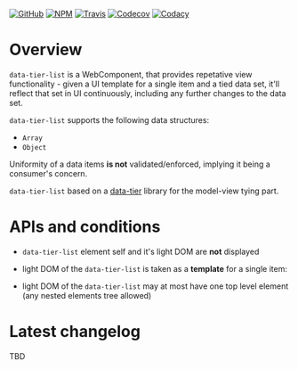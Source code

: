[![GitHub](https://img.shields.io/github/license/gullerya/data-tier-list.svg)](https://github.com/gullerya/data-tier-list)
[![NPM](https://img.shields.io/npm/v/data-tier-list.svg?label=npm%20data-tier-list)](https://www.npmjs.com/package/data-tier-list)
[![Travis](https://img.shields.io/travis/gullerya/data-tier-list.svg)](https://travis-ci.org/gullerya/data-tier-list)
[![Codecov](https://img.shields.io/codecov/c/github/gullerya/data-tier-list/master.svg)](https://codecov.io/gh/gullerya/data-tier-list/branch/master)
[![Codacy](https://img.shields.io/codacy/grade/056de1a3a7c740678d517a0ee0b41b4f.svg?logo=codacy)](https://app.codacy.com/app/gullerya/data-tier-list)

# Overview

`data-tier-list` is a WebComponent, that provides repetative view functionality - given a UI template for a single item and a tied data set, it'll reflect that set in UI continuously, including any further changes to the data set.

`data-tier-list` supports the following data structures:
* `Array`
* `Object`

Uniformity of a data items **is not** validated/enforced, implying it being a consumer's concern.

`data-tier-list` based on a [data-tier](https://github.com/gullerya/data-tier) library for the model-view tying part.

# APIs and conditions

* `data-tier-list` element self and it's light DOM are **not** displayed

* light DOM of the `data-tier-list` is taken as a **template** for a single item:

* light DOM of the `data-tier-list` may at most have one top level element (any nested elements tree allowed)

# Latest changelog

TBD
